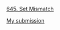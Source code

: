[645. Set Mismatch](https://leetcode.com/problems/set-mismatch/description/?envType=daily-question&envId=2024-01-22)

[My submission](https://leetcode.com/problems/set-mismatch/submissions/1154056841/?envType=daily-question&envId=2024-01-22)
